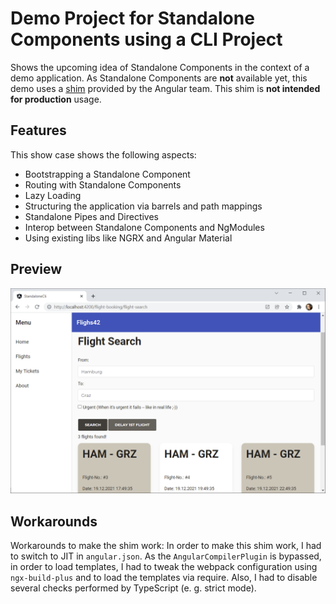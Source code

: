 # Demo Project for Standalone Components using a CLI Project

Shows the upcoming idea of Standalone Components in the context of a demo application. As Standalone Components are **not** available yet, this demo uses a [shim](https://stackblitz.com/edit/ng-standalone) provided by the Angular team. This shim is **not intended for production** usage.

## Features

This show case shows the following aspects:

- Bootstrapping a Standalone Component
- Routing with Standalone Components
- Lazy Loading
- Structuring the application via barrels and path mappings
- Standalone Pipes and Directives
- Interop between Standalone Components and NgModules
- Using existing libs like NGRX and Angular Material

## Preview

![Preview of the Demo App](preview.png)

## Workarounds

Workarounds to make the shim work: In order to make this shim work, I had to switch to JIT in ``angular.json``. As the ``AngularCompilerPlugin`` is bypassed, in order to load templates, I had to tweak the webpack configuration using ``ngx-build-plus`` and to load the templates via require. Also, I had to disable several checks performed by TypeScript (e. g. strict mode).

